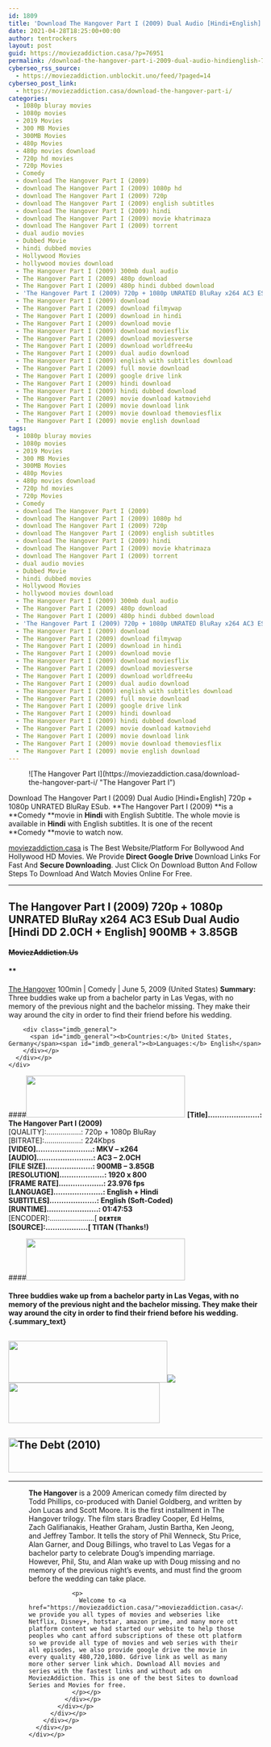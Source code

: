 ```yaml
---
id: 1809
title: 'Download The Hangover Part I (2009) Dual Audio [Hindi+English] 720p + 1080p UNRATED BluRay ESub'
date: 2021-04-28T18:25:00+00:00
author: tentrockers
layout: post
guid: https://moviezaddiction.casa/?p=76951
permalink: /download-the-hangover-part-i-2009-dual-audio-hindienglish-720p-1080p-unrated-bluray-esub/
cyberseo_rss_source:
  - https://moviezaddiction.unblockit.uno/feed/?paged=14
cyberseo_post_link:
  - https://moviezaddiction.casa/download-the-hangover-part-i/
categories:
  - 1080p bluray movies
  - 1080p movies
  - 2019 Movies
  - 300 MB Movies
  - 300MB Movies
  - 480p Movies
  - 480p movies download
  - 720p hd movies
  - 720p Movies
  - Comedy
  - download The Hangover Part I (2009)
  - download The Hangover Part I (2009) 1080p hd
  - download The Hangover Part I (2009) 720p
  - download The Hangover Part I (2009) english subtitles
  - download The Hangover Part I (2009) hindi
  - download The Hangover Part I (2009) movie khatrimaza
  - download The Hangover Part I (2009) torrent
  - dual audio movies
  - Dubbed Movie
  - hindi dubbed movies
  - Hollywood Movies
  - hollywood movies download
  - The Hangover Part I (2009) 300mb dual audio
  - The Hangover Part I (2009) 480p download
  - The Hangover Part I (2009) 480p hindi dubbed download
  - 'The Hangover Part I (2009) 720p + 1080p UNRATED BluRay x264 AC3 ESub Dual Audio [Hindi DD 2.0CH + English] 900MB + 3.85GB ~~MoviezAddiction.Us~~'
  - The Hangover Part I (2009) download
  - The Hangover Part I (2009) download filmywap
  - The Hangover Part I (2009) download in hindi
  - The Hangover Part I (2009) download movie
  - The Hangover Part I (2009) download moviesflix
  - The Hangover Part I (2009) download moviesverse
  - The Hangover Part I (2009) download worldfree4u
  - The Hangover Part I (2009) dual audio download
  - The Hangover Part I (2009) english with subtitles download
  - The Hangover Part I (2009) full movie download
  - The Hangover Part I (2009) google drive link
  - The Hangover Part I (2009) hindi download
  - The Hangover Part I (2009) hindi dubbed download
  - The Hangover Part I (2009) movie download katmoviehd
  - The Hangover Part I (2009) movie download link
  - The Hangover Part I (2009) movie download themoviesflix
  - The Hangover Part I (2009) movie english download
tags:
  - 1080p bluray movies
  - 1080p movies
  - 2019 Movies
  - 300 MB Movies
  - 300MB Movies
  - 480p Movies
  - 480p movies download
  - 720p hd movies
  - 720p Movies
  - Comedy
  - download The Hangover Part I (2009)
  - download The Hangover Part I (2009) 1080p hd
  - download The Hangover Part I (2009) 720p
  - download The Hangover Part I (2009) english subtitles
  - download The Hangover Part I (2009) hindi
  - download The Hangover Part I (2009) movie khatrimaza
  - download The Hangover Part I (2009) torrent
  - dual audio movies
  - Dubbed Movie
  - hindi dubbed movies
  - Hollywood Movies
  - hollywood movies download
  - The Hangover Part I (2009) 300mb dual audio
  - The Hangover Part I (2009) 480p download
  - The Hangover Part I (2009) 480p hindi dubbed download
  - 'The Hangover Part I (2009) 720p + 1080p UNRATED BluRay x264 AC3 ESub Dual Audio [Hindi DD 2.0CH + English] 900MB + 3.85GB ~~MoviezAddiction.Us~~'
  - The Hangover Part I (2009) download
  - The Hangover Part I (2009) download filmywap
  - The Hangover Part I (2009) download in hindi
  - The Hangover Part I (2009) download movie
  - The Hangover Part I (2009) download moviesflix
  - The Hangover Part I (2009) download moviesverse
  - The Hangover Part I (2009) download worldfree4u
  - The Hangover Part I (2009) dual audio download
  - The Hangover Part I (2009) english with subtitles download
  - The Hangover Part I (2009) full movie download
  - The Hangover Part I (2009) google drive link
  - The Hangover Part I (2009) hindi download
  - The Hangover Part I (2009) hindi dubbed download
  - The Hangover Part I (2009) movie download katmoviehd
  - The Hangover Part I (2009) movie download link
  - The Hangover Part I (2009) movie download themoviesflix
  - The Hangover Part I (2009) movie english download
---
```

<figure class="entry-thumbnail">![The Hangover Part I](https://moviezaddiction.casa/download-the-hangover-part-i/ "The Hangover Part I") </figure> 

Download The Hangover Part I (2009) Dual Audio [Hindi+English] 720p + 1080p UNRATED BluRay ESub. **The Hangover Part I (2009)&nbsp;**is a **Comedy&nbsp;**movie in **Hindi** with English Subtitle. The whole movie is available in **Hindi** with English subtitles. It is one of the recent **Comedy&nbsp;**movie to watch now.

[moviezaddiction.casa](https://moviezaddiction.casa) is The Best Website/Platform For Bollywood And Hollywood HD Movies. We Provide **Direct Google Drive** Download Links For Fast And **Secure Downloading**. Just Click On Download Button And Follow Steps To Download And Watch Movies Online For Free.

* * *

## <span><strong><b>The Hangover Part I (2009) 720p + 1080p UNRATED BluRay x264 AC3 ESub Dual Audio [Hindi DD 2.0CH + English] 900MB + 3.85GB</b></strong></span>

#### <span>~~MoviezAddiction.Us~~</span>

#### **</p> 

<div class="imdb_container">
  <div>
    <div class="imdb_dark">
      <div class="imdb_right">
        <span id="movie_title"><a href="https://www.imdb.com/title/tt0000000001119646" target="_blank" rel="noopener">The Hangover<small></small></a></span> <span id="genres">100min | Comedy | June 5, 2009 (United States)</span> <span id="summary"><b>Summary: </b>Three buddies wake up from a bachelor party in Las Vegas, with no memory of the previous night and the bachelor missing. They make their way around the city in order to find their friend before his wedding.</span> </p> 
        
        <div class="imdb_general">
          <span id="imdb_general"><b>Countries:</b> United States, Germany</span><span id="imdb_general"><b>Languages:</b> English</span>
        </div></p>
      </div></p>
    </div>
  </div>
</div>

</b></h4> 

####<img loading="lazy" class="aligncenter" src="https:///moviezaddiction.casa/wp-content/uploads/2018/02/Media-Info.png?zoom=0.8099999785423279&resize=315%2C83&ssl=1" srcset="https://moviezaddiction.casa//wp-content/uploads/2018/02/Media-Info.png?zoom=0.8999999761581421&resize=315%2C83&ssl=1" width="315" height="83" /> <span><strong>[Title]………………….: The Hangover Part I (2009)</strong></span><span><strong><br /></strong></span> <span>[QUALITY]:……………..: 720p + 1080p BluRay</span>  
 <span>[BITRATE]:………………: 224Kbps</span>  
<span><strong>[VIDEO]……………………: MKV – x264<br />[AUDIO]……………………: AC3 – 2.0CH<br />[FILE SIZE]………………..: 900MB – 3.85GB<br />[RESOLUTION]……………….: 1920 x 800<br />[FRAME RATE]……………….: 23.976 fps<br />[LANGUAGE]…………………: English + Hindi<br />SUBTITLES]………………..: English (Soft-Coded)<br />[RUNTIME]………………….: 01:47:53</strong></span>  
<span>[ENCODER]:………………….[&nbsp;<strong>ᴅᴇᴥᴛᴇʀ<br /></strong></span><span><strong>[SOURCE]:………………[ TITAN </strong></span><span><strong>(</strong></span><span><strong>Thanks!)</strong></span>

####<img loading="lazy" class="aligncenter" src="https://moviezaddiction.casa//wp-content/uploads/2018/02/Plot.jpeg?zoom=0.8099999785423279&resize=315%2C83&ssl=1" srcset="https://moviezaddiction.casa//wp-content/uploads/2018/02/Plot.jpeg?zoom=0.8999999761581421&resize=315%2C83&ssl=1" width="315" height="83" /> 

#### <span>Three buddies wake up from a bachelor party in Las Vegas, with no memory of the previous night and the bachelor missing. They make their way around the city in order to find their friend before his wedding.</span> {.summary_text}

<div class="wp-block-image">
  <h2 class="aligncenter is-resized">
    <img loading="lazy" class="aligncenter" src="https://i1.wp.com/moviezaddiction.casa/wp-content/uploads/2018/02/Screenshots-Button.png?zoom=0.8099999785423279&resize=315%2C83&ssl=1" srcset="https://moviezaddiction.casa//wp-content/uploads/2018/02/Screenshots-Button.png?zoom=0.8999999761581421&resize=315%2C83&ssl=1" width="315" height="83" /><img class="aligncenter" src="https://1.bp.blogspot.com/-RZNhzgtFJ3E/YImnYEvGriI/AAAAAAAAA1U/ikvudH7xTyIbs25-57oPTbSdC4epAcgeACLcBGAsYHQ/s1815/MoviezAddiction.Us%2B-%2BThe%2BHangover%2BPart%2BI%2B%25282009%2529%2BUNRATED%2B1080p%2BBluray%2Bx264%2BAC3%2BESub%2BDual%2BAudio%2B%255BHindi%2BDD%2B2.0CH%252B%2BEnglish%255D%2B3.85GB.mkv.jpg" /><img loading="lazy" class="aligncenter size-full wp-image-75359" src="https://moviezaddiction.casa/wp-content/uploads/2021/02/Download-Button-1-2.png" alt width="300" height="80" />
  </h2>
  
  <h2 class="aligncenter is-resized">
    <img loading="lazy" class="aligncenter" src="https://i.imgur.com/Ds7bb.gif" alt="The Debt (2010)" width="594" height="69" />
  </h2>
  
  <hr />
  <figure class="aligncenter is-resized"> 
  
  <div class="mod" data-md="50" data-hveid="250" data-ved="0ahUKEwi-7dnvqo7WAhXLsFQKHTILBKEQkCkI-gEoAzAn">
    <div class="_cgc kno-fb-ctx" data-hveid="251" data-ved="0ahUKEwi-7dnvqo7WAhXLsFQKHTILBKEQziAI-wEoADAn">
      <div class="r-iH9cFH0n0MiE">
        <div class="mod" data-md="50" data-hveid="228" data-ved="0ahUKEwjniJq86tTWAhULK48KHU9mChkQkCkI5AEoBDAh">
          <div class="_cgc kno-fb-ctx" data-hveid="229" data-ved="0ahUKEwjniJq86tTWAhULK48KHU9mChkQziAI5QEoADAh">
            <div class="r-iwKCMzMr_HBQ">
              <div class="overviewContainer ng-star-inserted">
                <p>
                  <strong>The Hangover</strong> is a 2009 American comedy film directed by Todd Phillips, co-produced with Daniel Goldberg, and written by Jon Lucas and Scott Moore. It is the first installment in The Hangover trilogy. The film stars Bradley Cooper, Ed Helms, Zach Galifianakis, Heather Graham, Justin Bartha, Ken Jeong, and Jeffrey Tambor. It tells the story of Phil Wenneck, Stu Price, Alan Garner, and Doug Billings, who travel to Las Vegas for a bachelor party to celebrate Doug’s impending marriage. However, Phil, Stu, and Alan wake up with Doug missing and no memory of the previous night’s events, and must find the groom before the wedding can take place.
                </p>
                
                <p>
                  Welcome to <a href="https://moviezaddiction.casa/">moviezaddiction.casa</a> we provide you all types of movies and webseries like Netflix, Disney+, hotstar, amazon prime, and many more ott platform content we had started our website to help those peoples who cant afford subscriptions of these ott platform so we provide all type of movies and web series with their all episodes, we also provide google drive the movie in every quality 480,720,1080. Gdrive link as well as many more other server link which. Download All movies and series with the fastest links and without ads on MoviezAddiction. This is one of the best Sites to download Series and Movies for free.
                </p></p>
              </div></p>
            </div></p>
          </div></p>
        </div></p>
      </div></p>
    </div></p>
  </div></figure>
</div>
